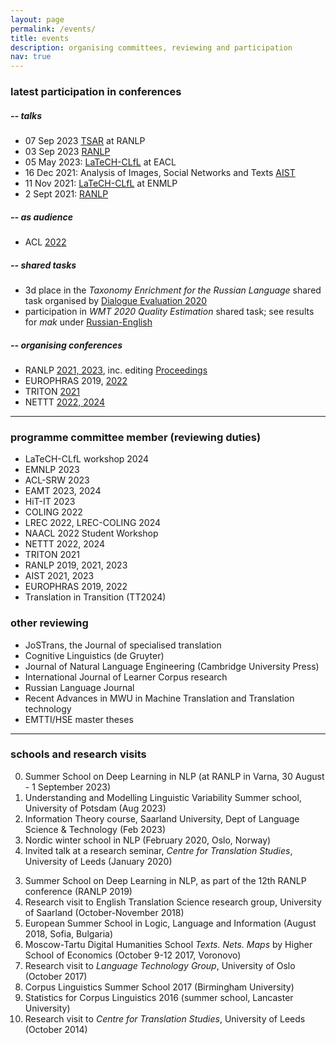 ```yaml
---
layout: page
permalink: /events/
title: events
description: organising committees, reviewing and participation
nav: true
---
```


### latest participation in conferences
##### -- talks
* 07 Sep 2023 [TSAR](https://tsar-workshop.github.io/program/) at RANLP
* 03 Sep 2023 [RANLP](http://ranlp.org/ranlp2023/index.php/ps04/)
* 05 May 2023: [LaTeCH-CLfL](https://sighum.wordpress.com/events/latech-clfl-2023/) at EACL
* 16 Dec 2021: Analysis of Images, Social Networks and Texts [AIST](https://aistconf.org/)
* 11 Nov 2021: [LaTeCH-CLfL](https://sighum.wordpress.com/events/latech-clfl-2021/) at ENMLP
* 2 Sept 2021: [RANLP](https://ranlp.org/ranlp2021/start.php)

##### -- as audience
* ACL [2022](https://www.2022.aclweb.org/)

##### -- shared tasks
* 3d place in the *Taxonomy Enrichment for the Russian Language* shared task 
organised by [Dialogue Evaluation 2020](https://competitions.codalab.org/competitions/22168#results )
* participation in *WMT 2020 Quality Estimation* shared task;
see results for *mak* under [Russian-English](https://www.statmt.org/wmt20/quality-estimation-task_results.html)

##### -- organising conferences
* RANLP [2021, 2023](https://ranlp.org/), inc. editing [Proceedings](https://acl-bg.org/proceedings/2023/RANLP%202023/RANLP2023-draft-proceedings.pdf)
* EUROPHRAS 2019, [2022](http://lexytrad.es/europhras2022/)
* TRITON [2021](http://triton-conference.org/home/)
* NETTT [2022, 2024](https://nettt-conference.com/)

---

###  programme committee member (reviewing duties)
* LaTeCH-CLfL workshop 2024
* EMNLP 2023
* ACL-SRW 2023
* EAMT 2023, 2024
* HiT-IT 2023
* COLING 2022
* LREC 2022, LREC-COLING 2024
* NAACL 2022 Student Workshop
* NETTT 2022, 2024
* TRITON 2021
* RANLP 2019, 2021, 2023
* AIST 2021, 2023
* EUROPHRAS 2019, 2022
* Translation in Transition (TT2024)

### other reviewing
* JoSTrans, the Journal of specialised translation
* Cognitive Linguistics (de Gruyter)
* Journal of Natural Language Engineering (Cambridge University Press)
* International Journal of Learner Corpus research
* Russian Language Journal
* Recent Advances in MWU in Machine Translation and Translation technology
* EMTTI/HSE master theses

---

### schools and research visits
0. Summer School on Deep Learning in NLP (at RANLP in Varna, 30 August - 1 September 2023)
1. Understanding and Modelling Linguistic Variability Summer school, University of Potsdam (Aug 2023)
2. Information Theory course, Saarland University, Dept of Language Science & Technology (Feb 2023)
2. Nordic winter school in NLP (February 2020, Oslo, Norway)
2. Invited talk at a research seminar, *Centre for Translation Studies*, University of Leeds (January 2020)
<!-- invited and attended by Jeremy Munday -->
3. Summer School on Deep Learning in NLP, as part of the 12th RANLP conference (RANLP 2019)
4. Research visit to English Translation Science research group, University of Saarland (October-November 2018)
5. European Summer School in Logic, Language and Information (August 2018, Sofia, Bulgaria)
6. Moscow-Tartu Digital Humanities School *Texts. Nets. Maps* by Higher School of Economics (October 9-12 2017, Voronovo)
7. Research visit to *Language Technology Group*, University of Oslo (October 2017)
8. Corpus Linguistics Summer School 2017 (Birmingham University)
9. Statistics for Corpus Linguistics 2016 (summer school, Lancaster University)
10. Research visit to *Centre for Translation Studies*, University of Leeds (October 2014)
